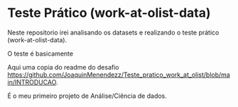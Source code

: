 # Teste Prático (work-at-olist-data)

Neste repositorio irei analisando os datasets e realizando o teste prático (work-at-olist-data). 

O teste é basicamente

Aqui uma copia do readme do desafio https://github.com/JoaquinMenendezz/Teste_pratico_work_at_olist/blob/main/INTRODUCAO.

É o meu primeiro projeto de Análise/Ciência de dados.



